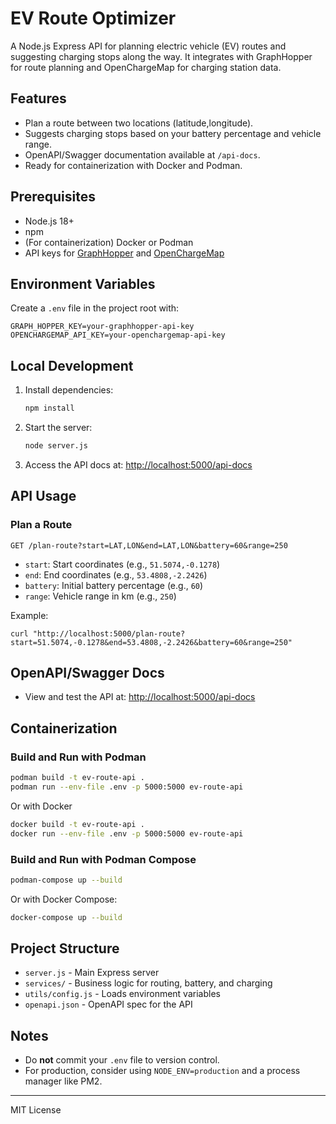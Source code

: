 # EV Route Optimizer

A Node.js Express API for planning electric vehicle (EV) routes and suggesting charging stops along the way. It integrates with GraphHopper for route planning and OpenChargeMap for charging station data.

## Features
- Plan a route between two locations (latitude,longitude).
- Suggests charging stops based on your battery percentage and vehicle range.
- OpenAPI/Swagger documentation available at `/api-docs`.
- Ready for containerization with Docker and Podman.

## Prerequisites
- Node.js 18+
- npm
- (For containerization) Docker or Podman
- API keys for [GraphHopper](https://graphhopper.com/) and [OpenChargeMap](https://openchargemap.org/)

## Environment Variables
Create a `.env` file in the project root with:
```
GRAPH_HOPPER_KEY=your-graphhopper-api-key
OPENCHARGEMAP_API_KEY=your-openchargemap-api-key
```

## Local Development
1. Install dependencies:
   ```bash
   npm install
   ```
2. Start the server:
   ```bash
   node server.js
   ```
3. Access the API docs at: [http://localhost:5000/api-docs](http://localhost:5000/api-docs)

## API Usage
### Plan a Route
`GET /plan-route?start=LAT,LON&end=LAT,LON&battery=60&range=250`

- `start`: Start coordinates (e.g., `51.5074,-0.1278`)
- `end`: End coordinates (e.g., `53.4808,-2.2426`)
- `battery`: Initial battery percentage (e.g., `60`)
- `range`: Vehicle range in km (e.g., `250`)

Example:
```
curl "http://localhost:5000/plan-route?start=51.5074,-0.1278&end=53.4808,-2.2426&battery=60&range=250"
```

## OpenAPI/Swagger Docs
- View and test the API at: [http://localhost:5000/api-docs](http://localhost:5000/api-docs)

## Containerization

### Build and Run with Podman
```bash
podman build -t ev-route-api .
podman run --env-file .env -p 5000:5000 ev-route-api
```

Or with Docker
```bash
docker build -t ev-route-api .
docker run --env-file .env -p 5000:5000 ev-route-api
```

### Build and Run with Podman Compose
```bash
podman-compose up --build
```

Or with Docker Compose:
```bash
docker-compose up --build
```

## Project Structure
- `server.js` - Main Express server
- `services/` - Business logic for routing, battery, and charging
- `utils/config.js` - Loads environment variables
- `openapi.json` - OpenAPI spec for the API

## Notes
- Do **not** commit your `.env` file to version control.
- For production, consider using `NODE_ENV=production` and a process manager like PM2.

---
MIT License

